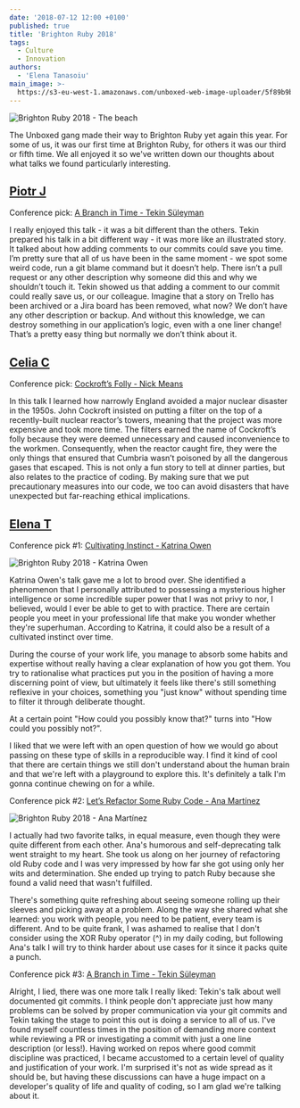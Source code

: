 ```yaml
---
date: '2018-07-12 12:00 +0100'
published: true
title: 'Brighton Ruby 2018'
tags:
  - Culture
  - Innovation
authors:
  - 'Elena Tanasoiu'
main_image: >-
  https://s3-eu-west-1.amazonaws.com/unboxed-web-image-uploader/5f89b9bd2b6f522fed3d3d54585851ee.jpg
---
```


![Brighton Ruby 2018 - The beach](https://s3-eu-west-1.amazonaws.com/unboxed-web-image-uploader/5f89b9bd2b6f522fed3d3d54585851ee.jpg)

The Unboxed gang made their way to Brighton Ruby yet again this year. For some of us, it was our first time at Brighton Ruby, for others it was our third or fifth time. We all enjoyed it so we've written down our thoughts about what talks we found particularly interesting. 

## [Piotr J](/people#piotr-jaworski)

Conference pick: [A Branch in Time - Tekin Süleyman](https://brightonruby.com/2018/a-branch-in-time-tekin-suleyman/)

I really enjoyed this talk - it was a bit different than the others. Tekin prepared his talk in a bit different way - it was more like an illustrated story. It talked about how adding comments to our commits could save you time. I’m pretty sure that all of us have been in the same moment - we spot some weird code, run a git blame command but it doesn’t help. There isn’t a pull request or any other description why someone did this and why we shouldn’t touch it. 
Tekin showed us that adding a comment to our commit could really save us, or our colleague. Imagine that a story on Trello has been archived or a Jira board has been removed, what now? We don’t have any other description or backup. And without this knowledge, we can destroy something in our application’s logic, even with a one liner change! That’s a pretty easy thing but normally we don’t think about it.

## [Celia C](/people#celia-collins)

Conference pick: [Cockroft’s Folly - Nick Means](https://brightonruby.com/2018/cockcrofts-folly-nick-means/)
   
In this talk I learned how narrowly England avoided a major nuclear disaster in the 1950s. John Cockroft insisted on putting a filter on the top of a recently-built nuclear reactor’s towers, meaning that the project was more expensive and took more time. The filters earned the name of Cockroft’s folly because they were deemed unnecessary and caused inconvenience to the workmen. Consequently, when the reactor caught fire, they were the only things that ensured that Cumbria wasn’t poisoned by all the dangerous gases that escaped. This is not only a fun story to tell at dinner parties, but also relates to the practice of coding. By making sure that we put precautionary measures into our code, we too can avoid disasters that have unexpected but far-reaching ethical implications.


## [Elena T](/people#elena-tanasoiu)

Conference pick #1: [Cultivating Instinct - Katrina Owen](https://brightonruby.com/2018/cultivating-instinct-katrina-owen/)

![Brighton Ruby 2018 - Katrina Owen](https://s3-eu-west-1.amazonaws.com/unboxed-web-image-uploader/c5f75b949dc2dd2cc038abd80222a0bb.jpg)

Katrina Owen's talk gave me a lot to brood over. She identified a phenomenon that I personally attributed to possessing a mysterious higher intelligence or some incredible super power that I was not privy to nor, I believed, would I ever be able to get to with practice. There are certain people you meet in your professional life that make you wonder whether they're superhuman. According to Katrina, it could also be a result of a cultivated instinct over time. 

During the course of your work life, you manage to absorb some habits and expertise without really having a clear explanation of how you got them. You try to rationalise what practices put you in the position of having a more discerning point of view, but ultimately it feels like there's still something reflexive in your choices, something you "just know" without spending time to filter it through deliberate thought. 

At a certain point "How could you possibly know that?" turns into "How could you possibly not?". 

I liked that we were left with an open question of how we would go about passing on these type of skills in a reproducible way. I find it kind of cool that there are certain things we still don't understand about the human brain and that we're left with a playground to explore this. It's definitely a talk I'm gonna continue chewing on for a while. 

Conference pick #2: [Let’s Refactor Some Ruby Code - Ana Martínez ](https://brightonruby.com/2018/lets-refactor-some-ruby-code-ana-martinez/)

![Brighton Ruby 2018 - Ana Martínez](https://s3-eu-west-1.amazonaws.com/unboxed-web-image-uploader/214f04e1af10d01e406d621438bbd1f0.jpg)

I actually had two favorite talks, in equal measure, even though they were quite different from each other. Ana's humorous and self-deprecating talk went straight to my heart. She took us along on her journey of refactoring old Ruby code and I was very impressed by how far she got using only her wits and determination. She ended up trying to patch Ruby because she found a valid need that wasn't fulfilled. 

There's something quite refreshing about seeing someone rolling up their sleeves and picking away at a problem. Along the way she shared what she learned: you work with people, you need to be patient, every team is different. And to be quite frank, I was ashamed to realise that I don't consider using the XOR Ruby operator (^) in my daily coding, but following Ana's talk I will try to think harder about use cases for it since it packs quite a punch.  

Conference pick #3: [A Branch in Time - Tekin Süleyman](https://brightonruby.com/2018/a-branch-in-time-tekin-suleyman/)

Alright, I lied, there was one more talk I really liked: Tekin's talk about well documented git commits. I think people don't appreciate just how many problems can be solved by proper communication via your git commits and Tekin taking the stage to point this out is doing a service to all of us. I've found myself countless times in the position of demanding more context while reviewing a PR or investigating a commit with just a one line description (or less!). Having worked on repos where good commit discipline was practiced, I became accustomed to a certain level of quality and justification of your work. I'm surprised it's not as wide spread as it should be, but having these discussions can have a huge impact on a developer's quality of life and quality of coding, so I am glad we're talking about it. 